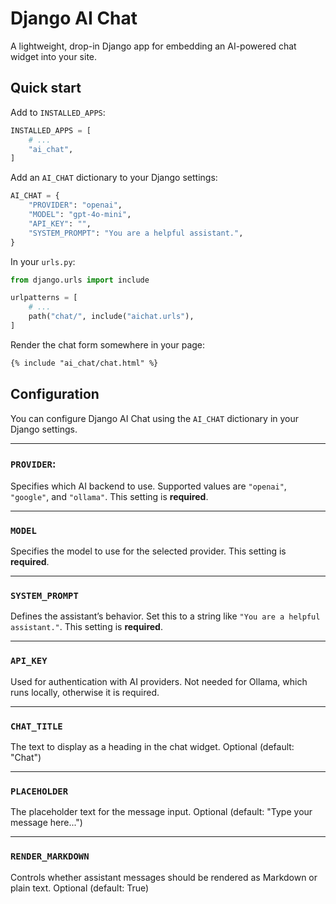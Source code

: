 # Django AI Chat

A lightweight, drop-in Django app for embedding an AI-powered chat widget into your site.

## Quick start

Add to `INSTALLED_APPS`:

```python
INSTALLED_APPS = [
    # ...
    "ai_chat",
]
```

Add an `AI_CHAT` dictionary to your Django settings:

```python
AI_CHAT = {
    "PROVIDER": "openai",
    "MODEL": "gpt-4o-mini",
    "API_KEY": "",
    "SYSTEM_PROMPT": "You are a helpful assistant.",
}
```

In your `urls.py`:

```python
from django.urls import include

urlpatterns = [
    # ...
    path("chat/", include("aichat.urls"),
]
```

Render the chat form somewhere in your page:

```html
{% include "ai_chat/chat.html" %}
```

## Configuration

You can configure Django AI Chat using the `AI_CHAT` dictionary in your Django settings.

---

### `PROVIDER`:

Specifies which AI backend to use.
Supported values are `"openai"`, `"google"`, and `"ollama"`.
This setting is **required**.

---

### `MODEL`

Specifies the model to use for the selected provider. This setting is **required**.

---

### `SYSTEM_PROMPT`

Defines the assistant’s behavior.
Set this to a string like `"You are a helpful assistant."`. This setting is **required**.

---

### `API_KEY`

Used for authentication with AI providers.
Not needed for Ollama, which runs locally, otherwise it is required.

---

### `CHAT_TITLE`

The text to display as a heading in the chat widget. Optional (default: "Chat")

---

### `PLACEHOLDER`

The placeholder text for the message input. Optional (default: "Type your message here...")

---

### `RENDER_MARKDOWN`

Controls whether assistant messages should be rendered as Markdown or plain text. Optional (default: True)
